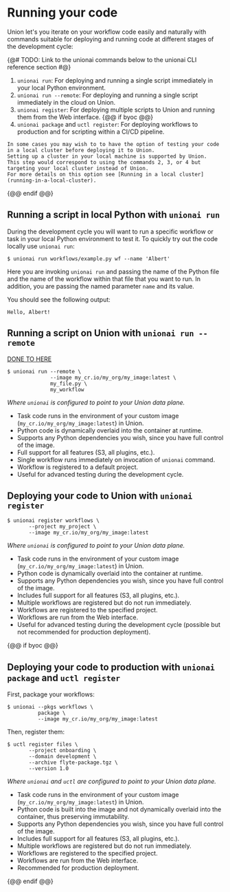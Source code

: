 # Running your code

Union let's you iterate on your workflow code easily and naturally with commands suitable for deploying and running code at different stages of the development cycle:

{@# TODO: Link to the unionai commands below to the unionai CLI reference section #@}

1. `unionai run`: For deploying and running a single script immediately in your local Python environment.
2. `unionai run --remote`: For deploying and running a single script immediately in the cloud on Union.
3. `unionai register`: For deploying multiple scripts to Union and running them from the Web interface.
{@@ if byoc @@}
4. `unionai package` and `uctl register`: For deploying workflows to production and for scripting within a CI/CD pipeline.

```{note}
In some cases you may wish to to have the option of testing your code in a local cluster before deploying it to Union.
Setting up a cluster in your local machine is supported by Union.
This step would correspond to using the commands 2, 3, or 4 but targeting your local cluster instead of Union.
For more details on this option see [Running in a local cluster](running-in-a-local-cluster).
```
{@@ endif @@}

## Running a script in local Python with `unionai run`

During the development cycle you will want to run a specific workflow or task in your local Python environment to test it.
To quickly try out the code locally use `unionai run`:

```{code-block} shell
$ unionai run workflows/example.py wf --name 'Albert'
```

Here you are invoking `unionai run` and passing the name of the Python file and the name of the workflow within that file that you want to run.
In addition, you are passing the named parameter `name` and its value.

You should see the following output:

```{code-block} shell
Hello, Albert!
```

## Running a script on Union with `unionai run --remote`

[DONE TO HERE]()

```{code-block} shell
$ unionai run --remote \
              --image my_cr.io/my_org/my_image:latest \
              my_file.py \
              my_workflow
```

_Where `unionai` is configured to point to your Union data plane._

* Task code runs in the environment of your custom image (`my_cr.io/my_org/my_image:latest`) in Union.
* Python code is dynamically overlaid into the container at runtime.
* Supports any Python dependencies you wish, since you have full control of the image.
* Full support for all features (S3, all plugins, etc.).
* Single workflow runs immediately on invocation of `unionai` command.
* Workflow is registered to a default project.
* Useful for advanced testing during the development cycle.

## Deploying your code to Union with `unionai register`

```{code-block} shell
$ unionai register workflows \
       --project my_project \
       --image my_cr.io/my_org/my_image:latest
```

_Where `unionai` is configured to point to your Union data plane._

* Task code runs in the environment of your custom image (`my_cr.io/my_org/my_image:latest`) in Union.
* Python code is dynamically overlaid into the container at runtime.
* Supports any Python dependencies you wish, since you have full control of the image.
* Includes full support for all features (S3, all plugins, etc.).
* Multiple workflows are registered but do not run immediately.
* Workflows are registered to the specified project.
* Workflows are run from the Web interface.
* Useful for advanced testing during the development cycle (possible but not recommended for production deployment).

{@@ if byoc @@}

## Deploying your code to production with `unionai package` and `uctl register`

First, package your workflows:

```{code-block} shell
$ unionai --pkgs workflows \
          package \
          --image my_cr.io/my_org/my_image:latest
```

Then, register them:

```{code-block} shell
$ uctl register files \
       --project onboarding \
       --domain development \
       --archive flyte-package.tgz \
       --version 1.0
```

_Where `unionai` and `uctl` are configured to point to your Union data plane._

* Task code runs in the environment of your custom image (`my_cr.io/my_org/my_image:latest`) in Union.
* Python code is built into the image and not dynamically overlaid into the container, thus preserving immutability.
* Supports any Python dependencies you wish, since you have full control of the image.
* Includes full support for all features (S3, all plugins, etc.).
* Multiple workflows are registered but do not run immediately.
* Workflows are registered to the specified project.
* Workflows are run from the Web interface.
* Recommended for production deployment.

{@@ endif @@}
